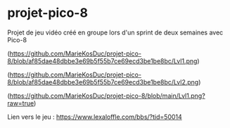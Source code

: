 # projet-pico-8
Projet de jeu vidéo créé en groupe lors d'un sprint de deux semaines avec Pico-8

(https://github.com/MarieKosDuc/projet-pico-8/blob/af85dae48dbbe3e69b5f55b7ce69ecd3be1be8bc/Lvl1.png)

(https://github.com/MarieKosDuc/projet-pico-8/blob/af85dae48dbbe3e69b5f55b7ce69ecd3be1be8bc/Lvl2.png)

(https://github.com/MarieKosDuc/projet-pico-8/blob/main/Lvl1.png?raw=true)


Lien vers le jeu : https://www.lexaloffle.com/bbs/?tid=50014
